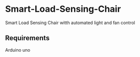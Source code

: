 # Smart-Load-Sensing-Chair
Smart Load Sensing Chair witth automated light and fan control
## Requirements
Arduino uno
